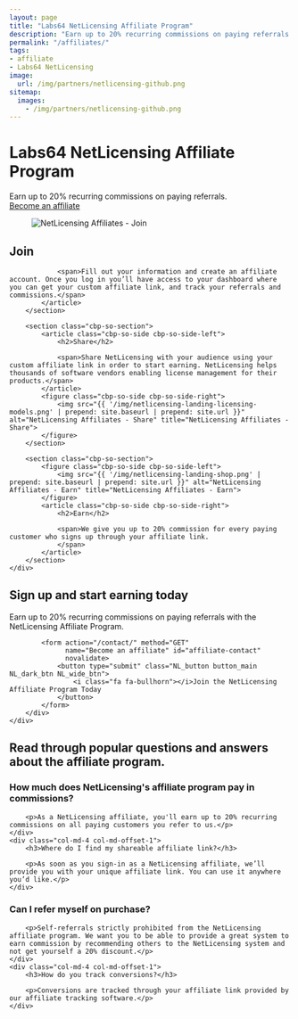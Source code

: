 ```yaml
---
layout: page
title: "Labs64 NetLicensing Affiliate Program"
description: "Earn up to 20% recurring commissions on paying referrals with the NetLicensing Affiliate Program"
permalink: "/affiliates/"
tags:
- affiliate
- Labs64 NetLicensing
image:
  url: /img/partners/netlicensing-github.png
sitemap:
  images:
    - /img/partners/netlicensing-github.png
---
```


<div class="row NL_banner">
    <div class="col-md-8 col-md-offset-2 NL_about">
        <h1>Labs64 NetLicensing Affiliate Program</h1>
        <span>Earn up to 20% recurring commissions on paying referrals.</span>
        <div class="row">
            <div class="col-md-12">
                <a href="/contact/"
                   class="NL_button button_main NL_light_btn" role="button"><i class="fa fa-bullhorn"></i>Become an affiliate</a>
            </div>
        </div>
    </div>
</div>

<div class="row">
    <div id="cbp-so-scroller" class="cbp-so-scroller NL_intro">
        <section class="cbp-so-section">
            <figure class="cbp-so-side cbp-so-side-left">
                <img src="{{ '/img/netlicensing-landing-laas.png' | prepend: site.baseurl | prepend: site.url }}" alt="NetLicensing Affiliates - Join" title="NetLicensing Affiliates - Join">
            </figure>
            <article class="cbp-so-side cbp-so-side-right">
                <h2>Join</h2>

                <span>Fill out your information and create an affiliate account. Once you log in you’ll have access to your dashboard where you can get your custom affiliate link, and track your referrals and commissions.</span>
            </article>
        </section>

        <section class="cbp-so-section">
            <article class="cbp-so-side cbp-so-side-left">
                <h2>Share</h2>

                <span>Share NetLicensing with your audience using your custom affiliate link in order to start earning. NetLicensing helps thousands of software vendors enabling license management for their products.</span>
            </article>
            <figure class="cbp-so-side cbp-so-side-right">
                <img src="{{ '/img/netlicensing-landing-licensing-models.png' | prepend: site.baseurl | prepend: site.url }}" alt="NetLicensing Affiliates - Share" title="NetLicensing Affiliates - Share">
            </figure>
        </section>

        <section class="cbp-so-section">
            <figure class="cbp-so-side cbp-so-side-left">
                <img src="{{ '/img/netlicensing-landing-shop.png' | prepend: site.baseurl | prepend: site.url }}" alt="NetLicensing Affiliates - Earn" title="NetLicensing Affiliates - Earn">
            </figure>
            <article class="cbp-so-side cbp-so-side-right">
                <h2>Earn</h2>

                <span>We give you up to 20% commission for every paying customer who signs up through your affiliate link.
                </span>
            </article>
        </section>
    </div>
</div>

<div class="row">
    <div class="col-md-12 NL_form_light NL_block">
        <div class="col-md-8 col-md-offset-2 NL_form_light_text">
            <h2>Sign up and start earning today</h2>
            <span>Earn up to 20% recurring commissions on paying referrals with the NetLicensing Affiliate Program.</span>

            <form action="/contact/" method="GET"
                  name="Become an affiliate" id="affiliate-contact"
                  novalidate>
                <button type="submit" class="NL_button button_main NL_dark_btn NL_wide_btn">
                    <i class="fa fa-bullhorn"></i>Join the NetLicensing Affiliate Program Today
                </button>
            </form>
        </div>
    </div>
</div>

<div id="faq" class="row NL_block">
    <h2 class="col-md-12">Read through popular questions and answers about the affiliate program.</h2>
</div>

<div class="row NL_FAQ">
    <div class="col-md-5 col-md-offset-1">
        <h3>How much does NetLicensing's affiliate program pay in commissions?</h3>

        <p>As a NetLicensing affiliate, you'll earn up to 20% recurring commissions on all paying customers you refer to us.</p>
    </div>
    <div class="col-md-4 col-md-offset-1">
        <h3>Where do I find my shareable affiliate link?</h3>

        <p>As soon as you sign-in as a NetLicensing affiliate, we’ll provide you with your unique affiliate link. You can use it anywhere you’d like.</p>
    </div>
</div>

<div class="row NL_FAQ">
    <div class="col-md-5 col-md-offset-1">
        <h3>Can I refer myself on purchase?</h3>

        <p>Self-referrals strictly prohibited from the NetLicensing affiliate program. We want you to be able to provide a great system to earn commission by recommending others to the NetLicensing system and not get yourself a 20% discount.</p>
    </div>
    <div class="col-md-4 col-md-offset-1">
        <h3>How do you track conversions?</h3>

        <p>Conversions are tracked through your affiliate link provided by our affiliate tracking software.</p>
    </div>
</div>

